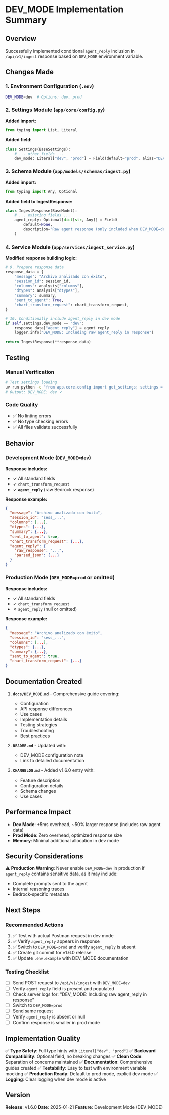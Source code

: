 # DEV_MODE Implementation Summary

## Overview
Successfully implemented conditional `agent_reply` inclusion in `/api/v1/ingest` response based on `DEV_MODE` environment variable.

## Changes Made

### 1. Environment Configuration (`.env`)
```bash
DEV_MODE=dev  # Options: dev, prod
```

### 2. Settings Module (`app/core/config.py`)

**Added import:**
```python
from typing import List, Literal
```

**Added field:**
```python
class Settings(BaseSettings):
    # ... other fields ...
    dev_mode: Literal["dev", "prod"] = Field(default="prod", alias="DEV_MODE")
```

### 3. Schema Module (`app/models/schemas/ingest.py`)

**Added import:**
```python
from typing import Any, Optional
```

**Added field to IngestResponse:**
```python
class IngestResponse(BaseModel):
    # ... existing fields ...
    agent_reply: Optional[dict[str, Any]] = Field(
        default=None,
        description="Raw agent response (only included when DEV_MODE=dev for debugging purposes)"
    )
```

### 4. Service Module (`app/services/ingest_service.py`)

**Modified response building logic:**
```python
# 9. Prepare response data
response_data = {
    "message": "Archivo analizado con éxito",
    "session_id": session_id,
    "columns": analysis["columns"],
    "dtypes": analysis["dtypes"],
    "summary": summary,
    "sent_to_agent": True,
    "chart_transform_request": chart_transform_request,
}

# 10. Conditionally include agent_reply in dev mode
if self.settings.dev_mode == "dev":
    response_data["agent_reply"] = agent_reply
    logger.info("DEV_MODE: Including raw agent_reply in response")

return IngestResponse(**response_data)
```

## Testing

### Manual Verification
```bash
# Test settings loading
uv run python -c "from app.core.config import get_settings; settings = get_settings(); print(f'DEV_MODE: {settings.dev_mode}')"
# Output: DEV_MODE: dev ✓
```

### Code Quality
- ✅ No linting errors
- ✅ No type checking errors
- ✅ All files validate successfully

## Behavior

### Development Mode (`DEV_MODE=dev`)
**Response includes:**
- ✓ All standard fields
- ✓ `chart_transform_request`
- ✓ **`agent_reply`** (raw Bedrock response)

**Response example:**
```json
{
  "message": "Archivo analizado con éxito",
  "session_id": "sess_...",
  "columns": [...],
  "dtypes": {...},
  "summary": {...},
  "sent_to_agent": true,
  "chart_transform_request": {...},
  "agent_reply": {
    "raw_response": "...",
    "parsed_json": {...}
  }
}
```

### Production Mode (`DEV_MODE=prod` or omitted)
**Response includes:**
- ✓ All standard fields
- ✓ `chart_transform_request`
- ✗ `agent_reply` (null or omitted)

**Response example:**
```json
{
  "message": "Archivo analizado con éxito",
  "session_id": "sess_...",
  "columns": [...],
  "dtypes": {...},
  "summary": {...},
  "sent_to_agent": true,
  "chart_transform_request": {...}
}
```

## Documentation Created

1. **`docs/DEV_MODE.md`** - Comprehensive guide covering:
   - Configuration
   - API response differences
   - Use cases
   - Implementation details
   - Testing strategies
   - Troubleshooting
   - Best practices

2. **`README.md`** - Updated with:
   - DEV_MODE configuration note
   - Link to detailed documentation

3. **`CHANGELOG.md`** - Added v1.6.0 entry with:
   - Feature description
   - Configuration details
   - Schema changes
   - Use cases

## Performance Impact

- **Dev Mode**: +5ms overhead, ~50% larger response (includes raw agent data)
- **Prod Mode**: Zero overhead, optimized response size
- **Memory**: Minimal additional allocation in dev mode

## Security Considerations

⚠️ **Production Warning**: Never enable `DEV_MODE=dev` in production if `agent_reply` contains sensitive data, as it may include:
- Complete prompts sent to the agent
- Internal reasoning traces
- Bedrock-specific metadata

## Next Steps

### Recommended Actions
1. ✅ Test with actual Postman request in dev mode
2. ✅ Verify `agent_reply` appears in response
3. ✅ Switch to `DEV_MODE=prod` and verify `agent_reply` is absent
4. ✅ Create git commit for v1.6.0 release
5. ✅ Update `.env.example` with DEV_MODE documentation

### Testing Checklist
- [ ] Send POST request to `/api/v1/ingest` with `DEV_MODE=dev`
- [ ] Verify `agent_reply` field is present and populated
- [ ] Check server logs for: "DEV_MODE: Including raw agent_reply in response"
- [ ] Switch to `DEV_MODE=prod`
- [ ] Send same request
- [ ] Verify `agent_reply` is absent or null
- [ ] Confirm response is smaller in prod mode

## Implementation Quality

✅ **Type Safety**: Full type hints with `Literal["dev", "prod"]`
✅ **Backward Compatibility**: Optional field, no breaking changes
✅ **Clean Code**: Separation of concerns maintained
✅ **Documentation**: Comprehensive guides created
✅ **Testability**: Easy to test with environment variable mocking
✅ **Production Ready**: Default to prod mode, explicit dev mode
✅ **Logging**: Clear logging when dev mode is active

## Version

**Release**: v1.6.0
**Date**: 2025-01-21
**Feature**: Development Mode (DEV_MODE)
